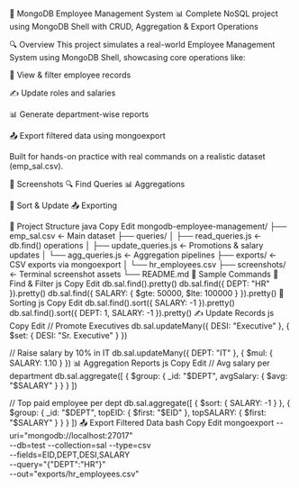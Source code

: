💼 MongoDB Employee Management System
📊 Complete NoSQL project using MongoDB Shell with CRUD, Aggregation & Export Operations

🔍 Overview
This project simulates a real-world Employee Management System using MongoDB Shell, showcasing core operations like:

🔎 View & filter employee records

✍️ Update roles and salaries

📊 Generate department-wise reports

📤 Export filtered data using mongoexport

Built for hands-on practice with real commands on a realistic dataset (emp_sal.csv).

📸 Screenshots
🔍 Find Queries	📊 Aggregations

🧮 Sort & Update	📤 Exporting

📁 Project Structure
java
Copy
Edit
mongodb-employee-management/
├── emp_sal.csv               ← Main dataset
├── queries/
│   ├── read_queries.js       ← db.find() operations
│   ├── update_queries.js     ← Promotions & salary updates
│   └── agg_queries.js        ← Aggregation pipelines
├── exports/                  ← CSV exports via mongoexport
│   └── hr_employees.csv
├── screenshots/              ← Terminal screenshot assets
└── README.md
🧪 Sample Commands
🔎 Find & Filter
js
Copy
Edit
db.sal.find().pretty()
db.sal.find({ DEPT: "HR" }).pretty()
db.sal.find({ SALARY: { $gte: 50000, $lte: 100000 } }).pretty()
🧾 Sorting
js
Copy
Edit
db.sal.find().sort({ SALARY: -1 }).pretty()
db.sal.find().sort({ DEPT: 1, SALARY: -1 }).pretty()
✍️ Update Records
js
Copy
Edit
// Promote Executives
db.sal.updateMany({ DESI: "Executive" }, { $set: { DESI: "Sr. Executive" } })

// Raise salary by 10% in IT
db.sal.updateMany({ DEPT: "IT" }, { $mul: { SALARY: 1.10 } })
📊 Aggregation Reports
js
Copy
Edit
// Avg salary per department
db.sal.aggregate([
  { $group: { _id: "$DEPT", avgSalary: { $avg: "$SALARY" } } }
])

// Top paid employee per dept
db.sal.aggregate([
  { $sort: { SALARY: -1 } },
  {
    $group: {
      _id: "$DEPT",
      topEID: { $first: "$EID" },
      topSALARY: { $first: "$SALARY" }
    }
  }
])
📤 Export Filtered Data
bash
Copy
Edit
mongoexport --uri="mongodb://localhost:27017" \
  --db=test --collection=sal --type=csv \
  --fields=EID,DEPT,DESI,SALARY \
  --query="{\"DEPT\":\"HR\"}" \
  --out="exports/hr_employees.csv"
